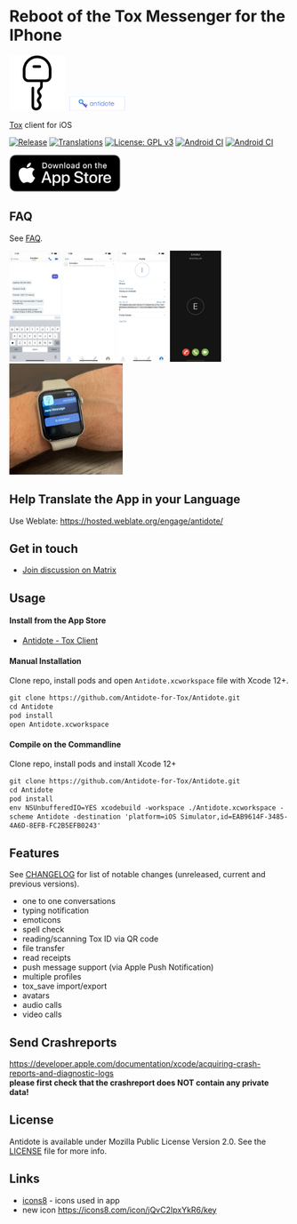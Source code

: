 # Reboot of the Tox Messenger for the IPhone

<img src="https://raw.githubusercontent.com/Zoxcore/Antidote/develop/Antidote/appstore.png" width=100>&nbsp;&nbsp;<img src="https://raw.githubusercontent.com/Zoxcore/Antidote/develop/Antidote/old_antidote_logo_with_text.png" width=100>

[Tox](https://tox.chat/) client for iOS

[![Release](https://img.shields.io/github/v/release/Zoxcore/Antidote.svg)](https://github.com/Zoxcore/Antidote/releases/latest/)
[![Translations](https://hosted.weblate.org/widgets/antidote/-/svg-badge.svg)](https://hosted.weblate.org/engage/antidote/)
[![License: GPL v3](https://img.shields.io/badge/License-MPL_2.0-blue.svg)](https://opensource.org/licenses/MPL-2.0)
[![Android CI](https://github.com/Zoxcore/Antidote/workflows/Nightly/badge.svg)](https://github.com/Zoxcore/Antidote/actions?query=workflow%3A%22Nightly%22)
[![Android CI](https://github.com/Zoxcore/Antidote/workflows/PullRequest/badge.svg)](https://github.com/Zoxcore/Antidote/actions?query=workflow%3A%22PullRequest%22)

<a href="https://apps.apple.com/app/antidote-tox-client/id1592895292"><img src="https://raw.githubusercontent.com/Zoxcore/Antidote/develop/docs/appstore-badge.png" width="200"></a>

## FAQ

See [FAQ](FAQ/en.md).


<img src="https://raw.githubusercontent.com/Zoxcore/Antidote/develop/docs/app001.png" height="200px">&nbsp;<img src="https://raw.githubusercontent.com/Zoxcore/Antidote/develop/docs/app003.png" height="200px">&nbsp;<img src="https://raw.githubusercontent.com/Zoxcore/Antidote/develop/docs/app004.png" height="200px">&nbsp;<img src="https://raw.githubusercontent.com/Zoxcore/Antidote/develop/docs/app002.png" height="200px">&nbsp;<img src="https://raw.githubusercontent.com/Zoxcore/Antidote/develop/docs/applewatch_push.jpg" height="200px">

## Help Translate the App in your Language

Use Weblate:
https://hosted.weblate.org/engage/antidote/

## Get in touch
* <a href="https://matrix.to/#/#antidote:libera.chat">Join discussion on Matrix</a><br>

## Usage

#### Install from the App Store
* <a href="https://apps.apple.com/app/antidote-tox-client/id1592895292">Antidote - Tox Client</a><br>


#### Manual Installation

Clone repo, install pods and open `Antidote.xcworkspace` file with Xcode 12+.

```
git clone https://github.com/Antidote-for-Tox/Antidote.git
cd Antidote
pod install
open Antidote.xcworkspace
```

#### Compile on the Commandline
Clone repo, install pods and install Xcode 12+

```
git clone https://github.com/Antidote-for-Tox/Antidote.git
cd Antidote
pod install
env NSUnbufferedIO=YES xcodebuild -workspace ./Antidote.xcworkspace -scheme Antidote -destination 'platform=iOS Simulator,id=EAB9614F-3485-4A6D-8EFB-FC2B5EFB0243'
```

## Features

See [CHANGELOG](CHANGELOG.md) for list of notable changes (unreleased, current and previous versions).

-  one to one conversations
-  typing notification
-  emoticons
-  spell check
-  reading/scanning Tox ID via QR code
-  file transfer
-  read receipts
-  push message support (via Apple Push Notification)
-  multiple profiles
-  tox_save import/export
-  avatars
-  audio calls
-  video calls

## Send Crashreports

https://developer.apple.com/documentation/xcode/acquiring-crash-reports-and-diagnostic-logs
<br><b>please first check that the crashreport does NOT contain any private data!</b>

## License

Antidote is available under Mozilla Public License Version 2.0. See the [LICENSE](LICENSE) file for more info.

## Links

- [icons8](http://icons8.com/) - icons used in app
- new icon https://icons8.com/icon/jQvC2IpxYkR6/key


